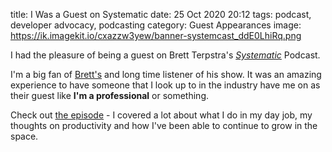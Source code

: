title: I Was a Guest on Systematic
date: 25 Oct 2020 20:12
tags: podcast, developer advocacy, podcasting
category: Guest Appearances
image: https://ik.imagekit.io/cxazzw3yew/banner-systemcast_ddE0LhiRq.png

I had the pleasure of being a guest on Brett Terpstra's [_Systematic_][systemcast] Podcast. 

I'm a big fan of [Brett's](https://brettterpstra.com) and long time listener of his show. It was an amazing experience to have someone that I look up to in the industry have me on as their guest like **I'm a professional** or something. 

Check out [the episode][systemcast] - I covered a lot about what I do in my day job, my thoughts on productivity and how I've been able to continue to grow in the space. 

[systemcast]: https://systematicpod.com/ep/243
